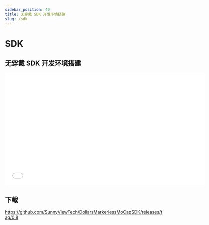 ```yaml
---
sidebar_position: 40
title: 无穿戴 SDK 开发环境搭建
slug: /sdk
---
```


# SDK

## 无穿戴 SDK 开发环境搭建

<iframe src="//player.bilibili.com/player.html?bvid=BV1Gj411o7ak&autoplay=0" width="640" height="360" scrolling="no" border="0" frameborder="no" framespacing="0" allowfullscreen="true"> </iframe>

## 下载

https://github.com/SunnyViewTech/DollarsMarkerlessMoCapSDK/releases/tag/0.8
